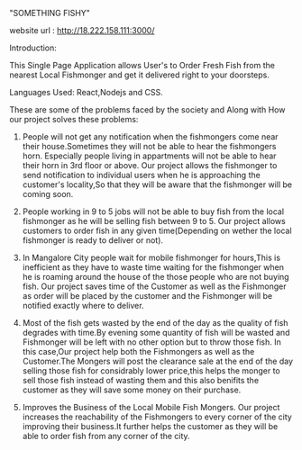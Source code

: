 "SOMETHING FISHY" 

website url : http://18.222.158.111:3000/

Introduction:

This Single Page Application allows User's to Order Fresh Fish from the nearest Local Fishmonger and get it delivered right to your doorsteps.  

Languages Used: React,Nodejs and CSS.

These are some of the problems faced by the society and Along with How our project solves these problems:

1.	People will not get any notification when the fishmongers come near their house.Sometimes they will not be able to hear the fishmongers horn.
	Especially people living in appartments will not be able to hear their horn in 3rd floor or above.
	Our project allows the fishmonger to send notification to individual users when he is approaching the customer's locality,So that they will be 
	aware that the fishmonger will be coming soon.
	
2.	People working in 9 to 5 jobs will not be able to buy fish from the local fishmonger as he will be selling fish between 9 to 5.
	Our project allows customers to order fish in any given time(Depending on wether the local fishmonger is ready to deliver or not).
	
3.	In Mangalore City people wait for mobile fishmonger for hours,This is inefficient as they have to waste time waiting for the fishmonger when he is
	roaming around the house of the those people who are not buying fish.
	Our project saves time of the Customer as well as the Fishmonger as order will be placed by the customer and the 
	Fishmonger will be notified exactly where to deliver.
	
4.	Most of the fish gets wasted by the end of the day as the quality of fish degrades with time.By evening some quantity of fish will be wasted and Fishmonger 
	will be left with no other option but to throw those fish.
	In this case,Our project help both the Fishmongers as well as the Customer.The Mongers will post the clearance sale at the end of the day selling those fish 
	for considrably lower price,this helps the monger to sell those fish instead of wasting them and this also benifits the customer as they will save some money
	on their purchase.
	
5.	Improves the Business of the Local Mobile Fish Mongers.
	Our project increases the reachability of the Fishmongers to every corner of the city improving their business.It further helps the customer as
	they will be able to order fish from any corner of the city.


